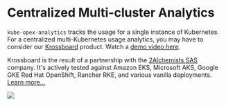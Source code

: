 # Centralized Multi-cluster Analytics
`kube-opex-analytics` tracks the usage for a single instance of Kubernetes. For a centralized multi-Kubernetes usage analytics, you may have to consider our [Krossboard](https://krossboard.app/) product. Watch a [demo video here](https://youtu.be/lfkUIREDYDY).

Krossboard is the result of a partnership with the [2Alchemists SAS](https://krossboard.app/aboutus/) company. It's actively tested against Amazon EKS, Microsoft AKS, Google GKE Red Hat OpenShift, Rancher RKE, and various vanilla deployments. [Learn more...](https://krossboard.app/)

  ![](https://github.com/2-alchemists/krossboard/blob/master/assets/krossboard-demo-v1.1.0.gif)